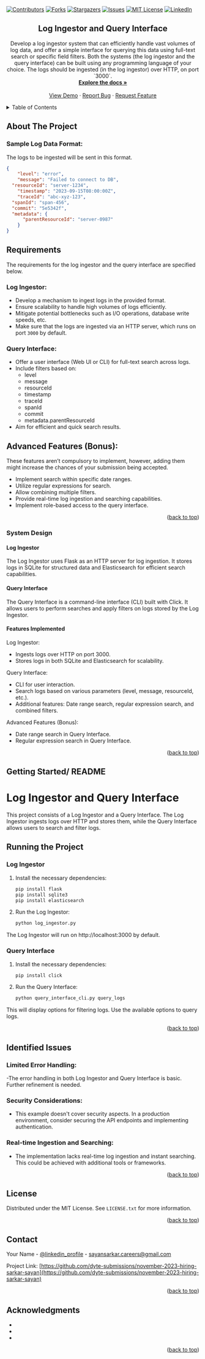 <!-- Improved compatibility of back to top link: See: https://github.com/othneildrew/Best-README-Template/pull/73 -->
<a name="readme-top"></a>
<!--
*** Thanks for checking out the Best-README-Template. If you have a suggestion
*** that would make this better, please fork the repo and create a pull request
*** or simply open an issue with the tag "enhancement".
*** Don't forget to give the project a star!
*** Thanks again! Now go create something AMAZING! :D
-->



<!-- PROJECT SHIELDS -->
<!--
*** I'm using markdown "reference style" links for readability.
*** Reference links are enclosed in brackets [ ] instead of parentheses ( ).
*** See the bottom of this document for the declaration of the reference variables
*** for contributors-url, forks-url, etc. This is an optional, concise syntax you may use.
*** https://www.markdownguide.org/basic-syntax/#reference-style-links
-->
[![Contributors][contributors-shield]][contributors-url]
[![Forks][forks-shield]][forks-url]
[![Stargazers][stars-shield]][stars-url]
[![Issues][issues-shield]][issues-url]
[![MIT License][license-shield]][license-url]
[![LinkedIn][linkedin-shield]][linkedin-url]


<h2 align="center">Log Ingestor and Query Interface</h2>

  <p align="center">
    Develop a log ingestor system that can efficiently handle vast volumes of log data, and offer a simple interface for querying this data using full-text search or specific field filters. Both the systems (the log ingestor and the query interface) can be built using any programming language of your choice. The logs should be ingested (in the log ingestor) over HTTP, on port `3000`.
    <br />
    <a href="https://github.com/dyte-submissions/november-2023-hiring-sarkar-sayan"><strong>Explore the docs »</strong></a>
    <br />
    <br />
    <a href="https://github.com/dyte-submissions/november-2023-hiring-sarkar-sayan">View Demo</a>
    ·
    <a href="https://github.com/dyte-submissions/november-2023-hiring-sarkar-sayan/issues">Report Bug</a>
    ·
    <a href="https://github.com/dyte-submissions/november-2023-hiring-sarkar-sayan/issues">Request Feature</a>
  </p>
</div>



<!-- TABLE OF CONTENTS -->
<details>
  <summary>Table of Contents</summary>
  <ol>
    <li>
      <a href="#about-the-project">About The Project</a>
      <ul>
        <li><a href="#built-with">System Design</a></li>
      </ul>
    </li>
    <li>
      <a href="#getting-started">Getting Started/ README</a>
    </li>
    <li><a href="#roadmap">Identified Issues</a></li>
    <li><a href="#license">License</a></li>
    <li><a href="#contact">Contact</a></li>
    <li><a href="#acknowledgments">Acknowledgments</a></li>
  </ol>
</details>



<!-- ABOUT THE PROJECT -->
## About The Project

### Sample Log Data Format:

The logs to be ingested will be sent in this format.

```json
{
	"level": "error",
	"message": "Failed to connect to DB",
  "resourceId": "server-1234",
	"timestamp": "2023-09-15T08:00:00Z",
	"traceId": "abc-xyz-123",
  "spanId": "span-456",
  "commit": "5e5342f",
  "metadata": {
      "parentResourceId": "server-0987"
    }
}
```

## Requirements

The requirements for the log ingestor and the query interface are specified below.

### Log Ingestor:

- Develop a mechanism to ingest logs in the provided format.
- Ensure scalability to handle high volumes of logs efficiently.
- Mitigate potential bottlenecks such as I/O operations, database write speeds, etc.
- Make sure that the logs are ingested via an HTTP server, which runs on port `3000` by default.

### Query Interface:

- Offer a user interface (Web UI or CLI) for full-text search across logs.
- Include filters based on:
    - level
    - message
    - resourceId
    - timestamp
    - traceId
    - spanId
    - commit
    - metadata.parentResourceId
- Aim for efficient and quick search results.

## Advanced Features (Bonus):

These features aren’t compulsory to implement, however, adding them might increase the chances of your submission being accepted.

- Implement search within specific date ranges.
- Utilize regular expressions for search.
- Allow combining multiple filters.
- Provide real-time log ingestion and searching capabilities.
- Implement role-based access to the query interface.

<p align="right">(<a href="#readme-top">back to top</a>)</p>



### System Design

#### Log Ingestor
The Log Ingestor uses Flask as an HTTP server for log ingestion. It stores logs in SQLite for structured data and Elasticsearch for efficient search capabilities.

#### Query Interface
The Query Interface is a command-line interface (CLI) built with Click. It allows users to perform searches and apply filters on logs stored by the Log Ingestor.

#### Features Implemented
Log Ingestor:

- Ingests logs over HTTP on port 3000.
- Stores logs in both SQLite and Elasticsearch for scalability.
  
Query Interface:

- CLI for user interaction.
- Search logs based on various parameters (level, message, resourceId, etc.).
- Additional features: Date range search, regular expression search, and combined filters.
  
Advanced Features (Bonus):

- Date range search in Query Interface.
- Regular expression search in Query Interface.

<p align="right">(<a href="#readme-top">back to top</a>)</p>



<!-- GETTING STARTED -->
## Getting Started/ README

# Log Ingestor and Query Interface

This project consists of a Log Ingestor and a Query Interface. The Log Ingestor ingests logs over HTTP and stores them, while the Query Interface allows users to search and filter logs.

## Running the Project

### Log Ingestor

1. Install the necessary dependencies:

   ```bash
   pip install flask
   pip install sqlite3
   pip install elasticsearch
2. Run the Log Ingestor:

    ```bash
    python log_ingestor.py
The Log Ingestor will run on http://localhost:3000 by default.

### Query Interface

1. Install the necessary dependencies:

   ```bash
   pip install click
2. Run the Query Interface:

    ```bash
    python query_interface_cli.py query_logs

This will display options for filtering logs. Use the available options to query logs.

<p align="right">(<a href="#readme-top">back to top</a>)</p>




## Identified Issues

### Limited Error Handling:

-The error handling in both Log Ingestor and Query Interface is basic. Further refinement is needed.
### Security Considerations:

- This example doesn't cover security aspects. In a production environment, consider securing the API endpoints and implementing authentication.
### Real-time Ingestion and Searching:

- The implementation lacks real-time log ingestion and instant searching. This could be achieved with additional tools or frameworks.
<p align="right">(<a href="#readme-top">back to top</a>)</p>



<!-- LICENSE -->
## License

Distributed under the MIT License. See `LICENSE.txt` for more information.

<p align="right">(<a href="#readme-top">back to top</a>)</p>



<!-- CONTACT -->
## Contact

Your Name - [@linkedin_profile](https://www.linkedin.com/in/sayan-sarkar-960302252/) - sayansarkar.careers@gmail.com

Project Link: [https://github.com/dyte-submissions/november-2023-hiring-sarkar-sayan](https://github.com/dyte-submissions/november-2023-hiring-sarkar-sayan)

<p align="right">(<a href="#readme-top">back to top</a>)</p>



<!-- ACKNOWLEDGMENTS -->
## Acknowledgments

* []()
* []()
* []()

<p align="right">(<a href="#readme-top">back to top</a>)</p>



<!-- MARKDOWN LINKS & IMAGES -->
<!-- https://www.markdownguide.org/basic-syntax/#reference-style-links -->
[contributors-shield]: https://img.shields.io/github/contributors/github_username/repo_name.svg?style=for-the-badge
[contributors-url]: https://github.com/github_username/repo_name/graphs/contributors
[forks-shield]: https://img.shields.io/github/forks/github_username/repo_name.svg?style=for-the-badge
[forks-url]: https://github.com/github_username/repo_name/network/members
[stars-shield]: https://img.shields.io/github/stars/github_username/repo_name.svg?style=for-the-badge
[stars-url]: https://github.com/github_username/repo_name/stargazers
[issues-shield]: https://img.shields.io/github/issues/github_username/repo_name.svg?style=for-the-badge
[issues-url]: https://github.com/github_username/repo_name/issues
[license-shield]: https://img.shields.io/github/license/github_username/repo_name.svg?style=for-the-badge
[license-url]: https://github.com/github_username/repo_name/blob/master/LICENSE.txt
[linkedin-shield]: https://img.shields.io/badge/-LinkedIn-black.svg?style=for-the-badge&logo=linkedin&colorB=555
[linkedin-url]: https://linkedin.com/in/linkedin_username
[product-screenshot]: images/screenshot.png
[Next.js]: https://img.shields.io/badge/next.js-000000?style=for-the-badge&logo=nextdotjs&logoColor=white
[Next-url]: https://nextjs.org/
[React.js]: https://img.shields.io/badge/React-20232A?style=for-the-badge&logo=react&logoColor=61DAFB
[React-url]: https://reactjs.org/
[Vue.js]: https://img.shields.io/badge/Vue.js-35495E?style=for-the-badge&logo=vuedotjs&logoColor=4FC08D
[Vue-url]: https://vuejs.org/
[Angular.io]: https://img.shields.io/badge/Angular-DD0031?style=for-the-badge&logo=angular&logoColor=white
[Angular-url]: https://angular.io/
[Svelte.dev]: https://img.shields.io/badge/Svelte-4A4A55?style=for-the-badge&logo=svelte&logoColor=FF3E00
[Svelte-url]: https://svelte.dev/
[Laravel.com]: https://img.shields.io/badge/Laravel-FF2D20?style=for-the-badge&logo=laravel&logoColor=white
[Laravel-url]: https://laravel.com
[Bootstrap.com]: https://img.shields.io/badge/Bootstrap-563D7C?style=for-the-badge&logo=bootstrap&logoColor=white
[Bootstrap-url]: https://getbootstrap.com
[JQuery.com]: https://img.shields.io/badge/jQuery-0769AD?style=for-the-badge&logo=jquery&logoColor=white
[JQuery-url]: https://jquery.com 

